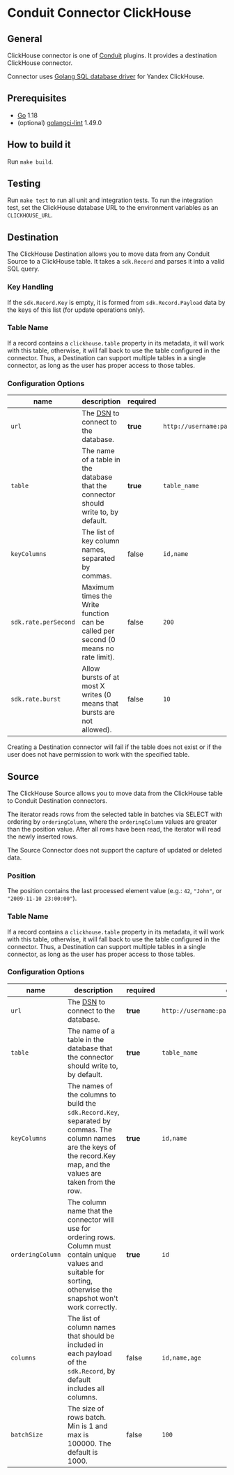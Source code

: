 # Conduit Connector ClickHouse

## General

ClickHouse connector is one of [Conduit](https://github.com/ConduitIO/conduit) plugins. It provides a destination
ClickHouse connector.

Connector uses [Golang SQL database driver](https://github.com/ClickHouse/clickhouse-go) for Yandex ClickHouse.

## Prerequisites

- [Go](https://go.dev/) 1.18
- (optional) [golangci-lint](https://github.com/golangci/golangci-lint) 1.49.0

## How to build it

Run `make build`.

## Testing

Run `make test` to run all unit and integration tests. To run the integration test, set the ClickHouse database URL to
the environment variables as an `CLICKHOUSE_URL`.

## Destination

The ClickHouse Destination allows you to move data from any Conduit Source to a ClickHouse table. It takes
a `sdk.Record` and parses it into a valid SQL query.

### Key Handling

If the `sdk.Record.Key` is empty, it is formed from `sdk.Record.Payload` data by the keys of this list (for update
operations only).

### Table Name

If a record contains a `clickhouse.table` property in its metadata, it will work with this table, otherwise, it will
fall back to use the table configured in the connector. Thus, a Destination can support multiple tables in a single
connector, as long as the user has proper access to those tables.

### Configuration Options

| name                 | description                                                                             | required | example                                        |
|----------------------|-----------------------------------------------------------------------------------------|----------|------------------------------------------------|
| `url`                | The [DSN](https://github.com/ClickHouse/clickhouse-go#dsn) to connect to the database.  | **true** | `http://username:password@host1:8123/database` |
| `table`              | The name of a table in the database that the connector should write to, by default.     | **true** | `table_name`                                   |
| `keyColumns`         | The list of key column names, separated by commas.                                      | false    | `id,name`                                      |
| `sdk.rate.perSecond` | Maximum times the Write function can be called per second (0 means no rate limit).      | false    | `200`                                          |
| `sdk.rate.burst`     | Allow bursts of at most X writes (0 means that bursts are not allowed).                 | false    | `10`                                           |

Creating a Destination connector will fail if the table does not exist or if the user does not have permission to work
with the specified table.

## Source

The ClickHouse Source allows you to move data from the ClickHouse table to Conduit Destination connectors.

The iterator reads rows from the selected table in batches via SELECT with ordering by `orderingColumn`, where the
`orderingColumn` values are greater than the position value. After all rows have been read, the iterator will read the
newly inserted rows.

The Source Connector does not support the capture of updated or deleted data.

### Position

The position contains the last processed element value (e.g.: `42`, `"John"`, or `"2009-11-10 23:00:00"`).

### Table Name

If a record contains a `clickhouse.table` property in its metadata, it will work with this table, otherwise, it will
fall back to use the table configured in the connector. Thus, a Destination can support multiple tables in a single
connector, as long as the user has proper access to those tables.

### Configuration Options

| name             | description                                                                                                                                                              | required | example                                        |
|------------------|--------------------------------------------------------------------------------------------------------------------------------------------------------------------------|----------|------------------------------------------------|
| `url`            | The [DSN](https://github.com/ClickHouse/clickhouse-go#dsn) to connect to the database.                                                                                   | **true** | `http://username:password@host1:8123/database` |
| `table`          | The name of a table in the database that the connector should write to, by default.                                                                                      | **true** | `table_name`                                   |
| `keyColumns`     | The names of the columns to build the `sdk.Record.Key`, separated by commas. The column names are the keys of the record.Key map, and the values are taken from the row. | **true** | `id,name`                                      |
| `orderingColumn` | The column name that the connector will use for ordering rows. Column must contain unique values and suitable for sorting, otherwise the snapshot won't work correctly.  | **true** | `id`                                           |
| `columns`        | The list of column names that should be included in each payload of the `sdk.Record`, by default includes all columns.                                                   | false    | `id,name,age`                                  |
| `batchSize`      | The size of rows batch. Min is 1 and max is 100000. The default is 1000.                                                                                                 | false    | `100`                                          |